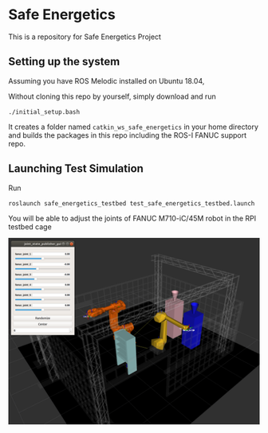 # Safe Energetics
This is a repository for Safe Energetics Project


## Setting up the system

Assuming you have ROS Melodic installed on Ubuntu 18.04,

Without cloning this repo by yourself, simply download and run
```
./initial_setup.bash
```

It creates a folder named `catkin_ws_safe_energetics` in your home directory and builds the packages in this repo including the ROS-I FANUC support repo.

## Launching Test Simulation

Run
```
roslaunch safe_energetics_testbed test_safe_energetics_testbed.launch
```

You will be able to adjust the joints of FANUC M710-iC/45M robot in the RPI testbed cage

![test_simulation](/.readme_include/test_simulation.png)